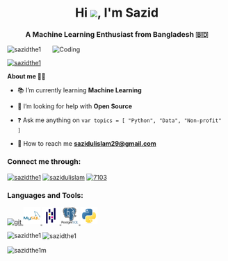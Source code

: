 <h1 align="center">Hi <img src="https://raw.githubusercontent.com/iampavangandhi/iampavangandhi/master/gifs/Hi.gif" width="30px">, I'm Sazid</h1>
<h3 align="center">A Machine Learning Enthusiast from Bangladesh 🇧🇩</h3>

<img align="right" alt="Coding" width="400" src="https://thereactivedeveloper.com/assets/hero-me-dark.gif">

<p align="left"> <img src="https://komarev.com/ghpvc/?username=sazidthe1&label=Profile%20views&color=0eb6a3&style=flat" alt="sazidthe1" /> </p>

<p align="left"> <a href="https://twitter.com/sazidthe1" target="blank"><img src="https://img.shields.io/twitter/follow/sazidthe1?logo=twitter&style=for-the-badge" alt="sazidthe1" /></a> </p>

**About me 🙋‍♂️**

- 📚 I’m currently learning **Machine Learning**

- 🤝 I’m looking for help with **Open Source**

- ❓ Ask me anything on ``` var topics = [ "Python", "Data", "Non-profit" ] ```

- 📧 How to reach me **sazidulislam29@gmail.com**

<h3 align="left">Connect me through:</h3>
<p align="left">
<a href="https://twitter.com/sazidthe1" target="blank"><img align="center" src="https://raw.githubusercontent.com/rahuldkjain/github-profile-readme-generator/master/src/images/icons/Social/twitter.svg" alt="sazidthe1" height="30" width="40" /></a>
<a href="https://linkedin.com/in/sazidulislam" target="blank"><img align="center" src="https://raw.githubusercontent.com/rahuldkjain/github-profile-readme-generator/master/src/images/icons/Social/linked-in-alt.svg" alt="sazidulislam" height="30" width="40" /></a>
<a href="https://discord.gg/7103" target="blank"><img align="center" src="https://raw.githubusercontent.com/rahuldkjain/github-profile-readme-generator/master/src/images/icons/Social/discord.svg" alt="7103" height="30" width="40" /></a>
</p>

<h3 align="left">Languages and Tools:</h3>
<p align="left"> <a href="https://git-scm.com/" target="_blank" rel="noreferrer"> <img src="https://www.vectorlogo.zone/logos/git-scm/git-scm-icon.svg" alt="git" width="40" height="40"/> </a> <a href="https://www.mysql.com/" target="_blank" rel="noreferrer"> <img src="https://raw.githubusercontent.com/devicons/devicon/master/icons/mysql/mysql-original-wordmark.svg" alt="mysql" width="40" height="40"/> </a> <a href="https://pandas.pydata.org/" target="_blank" rel="noreferrer"> <img src="https://raw.githubusercontent.com/devicons/devicon/2ae2a900d2f041da66e950e4d48052658d850630/icons/pandas/pandas-original.svg" alt="pandas" width="40" height="40"/> </a> <a href="https://www.postgresql.org" target="_blank" rel="noreferrer"> <img src="https://raw.githubusercontent.com/devicons/devicon/master/icons/postgresql/postgresql-original-wordmark.svg" alt="postgresql" width="40" height="40"/> </a> <a href="https://www.python.org" target="_blank" rel="noreferrer"> <img src="https://raw.githubusercontent.com/devicons/devicon/master/icons/python/python-original.svg" alt="python" width="40" height="40"/> </a> </p>

<p><img align="left" src="https://github-readme-stats.vercel.app/api/top-langs?username=sazidthe1&show_icons=true&locale=en&layout=compact" alt="sazidthe1" /></p>

<p>&nbsp;<img align="center" src="https://github-readme-stats.vercel.app/api?username=sazidthe1&show_icons=true&locale=en" alt="sazidthe1" /></p>

<p><img align="center" src="https://github-readme-streak-stats.herokuapp.com/?user=sazidthe1&" alt="sazidthe1m" /></p>




<!---
sazidthe1/sazidthe1 is a ✨ special ✨ repository because its `README.md` (this file) appears on your GitHub profile.
You can click the Preview link to take a look at your changes.
--->
